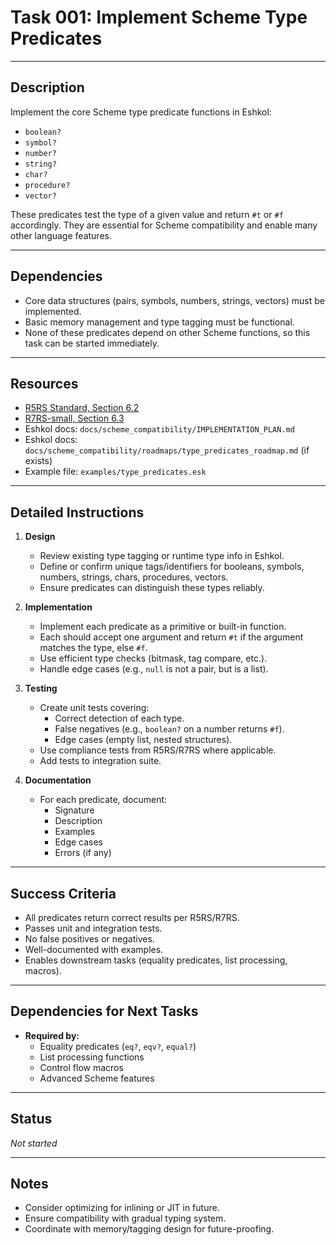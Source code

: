 # Task 001: Implement Scheme Type Predicates

---

## Description

Implement the core Scheme type predicate functions in Eshkol:

- `boolean?`
- `symbol?`
- `number?`
- `string?`
- `char?`
- `procedure?`
- `vector?`

These predicates test the type of a given value and return `#t` or `#f` accordingly. They are essential for Scheme compatibility and enable many other language features.

---

## Dependencies

- Core data structures (pairs, symbols, numbers, strings, vectors) must be implemented.
- Basic memory management and type tagging must be functional.
- None of these predicates depend on other Scheme functions, so this task can be started immediately.

---

## Resources

- [R5RS Standard, Section 6.2](https://schemers.org/Documents/Standards/R5RS/HTML/r5rs-Z-H-9.html#%_sec_6.2)
- [R7RS-small, Section 6.3](https://small.r7rs.org/attachment/r7rs.pdf)
- Eshkol docs: `docs/scheme_compatibility/IMPLEMENTATION_PLAN.md`
- Eshkol docs: `docs/scheme_compatibility/roadmaps/type_predicates_roadmap.md` (if exists)
- Example file: `examples/type_predicates.esk`

---

## Detailed Instructions

1. **Design**

   - Review existing type tagging or runtime type info in Eshkol.
   - Define or confirm unique tags/identifiers for booleans, symbols, numbers, strings, chars, procedures, vectors.
   - Ensure predicates can distinguish these types reliably.

2. **Implementation**

   - Implement each predicate as a primitive or built-in function.
   - Each should accept one argument and return `#t` if the argument matches the type, else `#f`.
   - Use efficient type checks (bitmask, tag compare, etc.).
   - Handle edge cases (e.g., `null` is not a pair, but is a list).

3. **Testing**

   - Create unit tests covering:
     - Correct detection of each type.
     - False negatives (e.g., `boolean?` on a number returns `#f`).
     - Edge cases (empty list, nested structures).
   - Use compliance tests from R5RS/R7RS where applicable.
   - Add tests to integration suite.

4. **Documentation**

   - For each predicate, document:
     - Signature
     - Description
     - Examples
     - Edge cases
     - Errors (if any)

---

## Success Criteria

- All predicates return correct results per R5RS/R7RS.
- Passes unit and integration tests.
- No false positives or negatives.
- Well-documented with examples.
- Enables downstream tasks (equality predicates, list processing, macros).

---

## Dependencies for Next Tasks

- **Required by:**  
  - Equality predicates (`eq?`, `eqv?`, `equal?`)  
  - List processing functions  
  - Control flow macros  
  - Advanced Scheme features

---

## Status

_Not started_

---

## Notes

- Consider optimizing for inlining or JIT in future.
- Ensure compatibility with gradual typing system.
- Coordinate with memory/tagging design for future-proofing.
